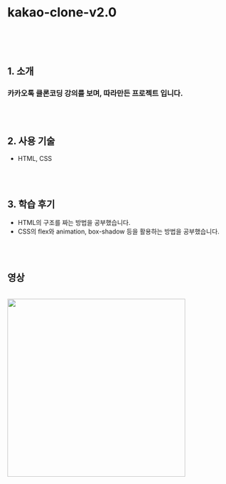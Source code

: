 # kakao-clone-v2.0

<br>
<br>
<br>

## 1. 소개

### 카카오톡 클론코딩 강의를 보며, 따라만든 프로젝트 입니다.

<br>
<br>

## 2. 사용 기술

- HTML, CSS

<br>
<br>

## 3. 학습 후기

- HTML의 구조를 짜는 방법을 공부했습니다.
- CSS의 flex와 animation, box-shadow 등을 활용하는 방법을 공부했습니다.

<br>
<br>

## 영상

<br>

<img src="https://github.com/jellybrown/kakao-clone-v2.0/blob/master/kakao-clone-2.gif" width="400" align="center">
